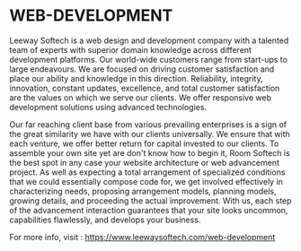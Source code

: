 # WEB-DEVELOPMENT


Leeway Softech is a web design and development company with a talented team of experts with superior domain knowledge across different development platforms. Our world-wide customers range from start-ups to large endeavours. We are focused on driving customer satisfaction and place our ability and knowledge in this direction. Reliability, integrity, innovation, constant updates, excellence, and total customer satisfaction are the values on which we serve our clients. We offer responsive web development solutions using advanced technologies.

Our far reaching client base from various prevailing enterprises is a sign of the great similarity we have with our clients universally. We ensure that with each venture, we offer better return for capital invested to our clients. To assemble your own site yet are don't know how to begin it, Room Softech is the best spot in any case your website architecture or web advancement project.
As well as expecting a total arrangement of specialized conditions that we could essentially compose code for, we get involved effectively in characterizing needs, proposing arrangement models, planning models, growing details, and proceeding the actual improvement. With us, each step of the advancement interaction guarantees that your site looks uncommon, capabilities flawlessly, and develops your business.

For more info, visit : https://www.leewaysoftech.com/web-development
